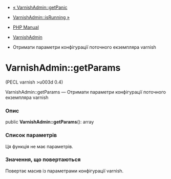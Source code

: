 - [« VarnishAdmin::getPanic](varnishadmin.getpanic.md)
- [VarnishAdmin::isRunning »](varnishadmin.isrunning.md)

- [PHP Manual](index.md)
- [VarnishAdmin](class.varnishadmin.md)
- Отримати параметри конфігурації поточного екземпляра varnish

# VarnishAdmin::getParams

(PECL varnish \>u003d 0.4)

VarnishAdmin::getParams — Отримати параметри конфігурації поточного
екземпляра varnish

### Опис

public **VarnishAdmin::getParams**(): array

### Список параметрів

Ця функція не має параметрів.

### Значення, що повертаються

Повертає масив із параметрами конфігурації varnish.
